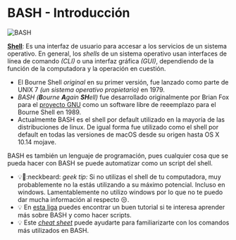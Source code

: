 # BASH - Introducción

![BASH](https://upload.wikimedia.org/wikipedia/commons/thumb/8/82/Gnu-bash-logo.svg/1024px-Gnu-bash-logo.svg.png)

**[Shell](https://en.wikipedia.org/wiki/Shell_(computing))**: Es una interfaz de usuario para accesar a los servicios de un sistema operativo. En general, los *shells* de un sistema operativo usan interfaces de línea de comando *(CLI)* o una interfaz gráfica *(GUI)*, dependiendo de la función de la computadora y la operación en cuestión. 

- El Bourne Shell *original* en su primer versión, fue lanzado como parte de UNIX 7 *(un sistema operativo propietario)* en 1979.
- *BASH* *(**B**ourne **A**gain **SH**ell)* fue desarrollado originalmente por Brian Fox para el [proyecto GNU](https://en.wikipedia.org/wiki/GNU_Project) como un software libre de reeemplazo para el Bourne Shell en 1989.
- Actualmemte BASH es el shell por default utilizado en la mayoría de las distribuciones de linux. De igual forma fue utilizado como el shell por default en todas las versiones de macOS desde su origen hasta OS X 10.14 mojave.

BASH es también un lenguaje de programación, pues cualquier cosa que se pueda hacer con BASH se puede automatizar como un script del shell. 

- :bulb::beginner::neckbeard: *geek tip:* Si no utilizas el shell de tu computadora, muy probablemente no la estás utilizando a su máximo potencial. Incluso en windows. Lamentablemente no utilizo windows por lo que no te puedo dar mucha información al respecto :unamused:.
- :bulb: En [esta liga](https://linuxconfig.org/bash-scripting-tutorial-for-beginners) puedes encontrar un buen tutorial si te interesa aprender más sobre BASH y como hacer scripts.
- :bulb: Este *[cheat sheet](https://cheatography.com/davechild/cheat-sheets/linux-command-line/pdf/)* puede ayudarte para familiarizarte con los comandos más utilizados en BASH.

